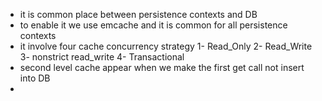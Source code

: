 - it is common place between persistence contexts and DB 
- to enable it we use emcache and it is common for all persistence contexts
- it involve four cache concurrency strategy
   1- Read_Only
   2- Read_Write
   3- nonstrict read_write
   4- Transactional
- second level cache appear when we make the first get call not insert into DB
- 